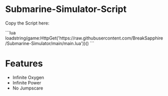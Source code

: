 # Submarine-Simulator-Script
<p><span>Copy the Script here:</span></p>
```lua
loadstring(game:HttpGet('https://raw.githubusercontent.com/BreakSapphire/Submarine-Simulator/main/main.lua'))()
```

# Features
* Infinite Oxygen
* Infinite Power
* No Jumpscare
